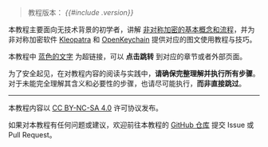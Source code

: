 > 教程版本： *{{#include .version}}*

本教程主要面向无技术背景的初学者，讲解 [非对称加密的基本概念和流程](introduction.md)，并为非对称加密软件 [Kleopatra](kleopatra.md) 和 [OpenKeychain](openkeychain.md) 提供对应的图文使用教程与技巧。

本教程中 [蓝色的文字](#) 为超链接，可以 **点击跳转** 到对应的章节或者外部页面。

为了安全起见，在对教程内容的阅读与实践中，**请确保完整理解并执行所有步骤**。对于未能完全理解其含义和必要性的步骤，也请尽可能执行，**而非直接跳过**。

---

本教程内容以 [CC BY-NC-SA 4.0](https://creativecommons.org/licenses/by-nc-sa/4.0/ "点击前往外部站点") 许可协议发布。

如果对本教程有任何问题或建议，欢迎前往本教程的 [GitHub 仓库](https://github.com/cyraivndle2/gpg-tutorial/ "点击前往外部站点") 提交 Issue 或 Pull Request。